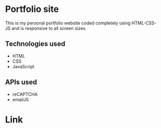 # Portfolio site

This is my personal portfolio website coded completely using HTML-CSS-JS and is responsive to all screen sizes.

## Technologies used
- HTML
- CSS
- JavaScript

## APIs used
- reCAPTCHA
- emailJS

# Link